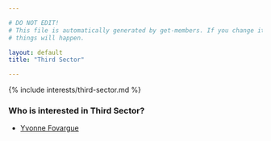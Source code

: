 ```yaml
---

# DO NOT EDIT!
# This file is automatically generated by get-members. If you change it, bad
# things will happen.

layout: default
title: "Third Sector"

---
```


{% include interests/third-sector.md %}

### Who is interested in Third Sector?


* [Yvonne Fovargue](members/yvonne-fovargue.html)
